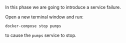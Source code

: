 In this phase we are going to introduce a service failure.

Open a new terminal window and run:

`docker-compose stop pumps`

to cause the `pumps` service to stop.
